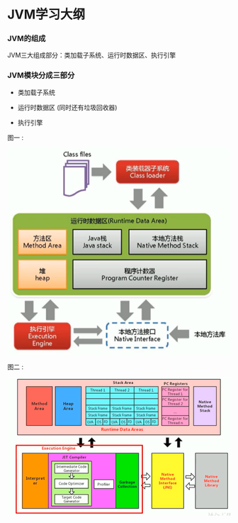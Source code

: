 # JVM学习大纲 <!-- {docsify-ignore-all} -->

### JVM的组成 
JVM三大组成部分：类加载子系统、运行时数据区、执行引擎 

### JVM模块分成三部分

+ 类加载子系统 

+ 运行时数据区 (同时还有垃圾回收器)

+ 执行引擎

图一 : 

![img_3.png](assets/jvm/img_3.png)

图二 : 

![img_31.png](assets/jvm/img_31.png)
